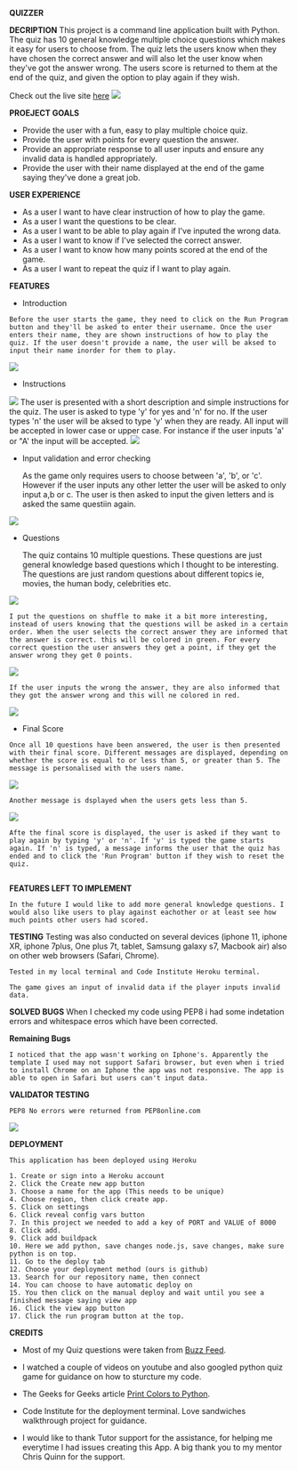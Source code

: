 **QUIZZER**

**DECRIPTION**
This project is a command line application built with Python. The quiz has 10 general knowledge multiple choice questions which makes it easy for users to choose from. The quiz lets the users know when they have chosen the correct answer and will also let the user know when they've got the answer wrong. The users score is returned to them at the end of the quiz, and given the option to play again if they wish.

Check out the live site [here](https://quizapp-python.herokuapp.com/)
<img src="assets/images/am i responsive.jpg">

**PROEJECT GOALS**
  * Provide the user with a fun, easy to play multiple choice quiz.
  * Provide the user with points for every question the answer.
  * Provide an appropriate response to all user inputs and ensure any invalid data is handled appropriately.
  * Provide the user with their name displayed at the end of the game saying they've done a great job.

**USER EXPERIENCE**
  *  As a user I want to have clear instruction of how to play the game.
  *  As a user I want the questions to be clear.
  *  As a user I want to be able to play again if I've inputed the wrong data.
  *  As a user I want to know if I've selected the correct answer.
  *  As a user I want to know how many points scored at the end of the game.
  *  As a user I want to repeat the quiz if I want to play again.
  
**FEATURES**
   *  Introduction

    Before the user starts the game, they need to click on the Run Program button and they'll be asked to enter their username. Once the user enters their name, they are shown instructions of how to play the quiz. If the user doesn't provide a name, the user will be aksed to input their name inorder for them to play.

<img src="assets/images/introduction.jpg">
    
  *  Instructions
<img src="assets/images/instructions.jpg">  
    The user is presented with a short description and simple instructions for the quiz. The user is asked to type 'y' for yes and 'n' for no. If the user types 'n' the user will be aksed to type 'y' when they are ready. All input will be accepted in lower case or upper case. For instance if the user inputs 'a' or "A' the input will be accepted.

<img src="assets/images/instructions 2.jpg">   


  * Input validation and error checking
    
    As the game only requires users to choose between 'a', 'b', or 'c'. However if the user inputs any other letter the user will be asked to only input a,b or c. The user is then asked to input the given letters and is asked the same questiin again.

<img src="assets/images/error img.jpg">    

  * Questions

    The quiz contains 10 multiple questions. These questions are just general knowledge based questions which I thought to be interesting. The questions are just random questions about different topics ie, movies, the human body, celebrities etc.

<img src="images/assets/questions.jpg">    
    
    I put the questions on shuffle to make it a bit more interesting, instead of users knowing that the questions will be asked in a certain order. When the user selects the correct answer they are informed that the answer is correct. this will be colored in green. For every correct question the user answers they get a point, if they get the answer wrong they get 0 points.

<img src="assets/images/correct.jpg">  

    If the user inputs the wrong the answer, they are also informed that they got the answer wrong and this will ne colored in red.

<img src="assets/images/wrong.jpg">

   * Final Score

    Once all 10 questions have been answered, the user is then presented with their final score. Different messages are displayed, depending on whether the score is equal to or less than 5, or greater than 5. The message is personalised with the users name.

<img src="assets/images/finalscore.jpg"> 

    Another message is dsplayed when the users gets less than 5.

<img src="assets/images/finalscore2.jpg">

    Afte the final score is displayed, the user is asked if they want to play again by typing 'y' or 'n'. If 'y' is typed the game starts again. If 'n' is typed, a message informs the user that the quiz has ended and to click the 'Run Program' button if they wish to reset the quiz.   

<img scr="assets/images/play again.jpg">

**FEATURES LEFT TO IMPLEMENT**

    In the future I would like to add more general knowledge questions. I would also like users to play against eachother or at least see how much points other users had scored.

**TESTING**
    Testing was also conducted on several devices (iphone 11, iphone XR, iphone 7plus, One plus 7t, tablet, Samsung galaxy s7, Macbook air) also on other web browsers (Safari, Chrome).

    Tested in my local terminal and Code Institute Heroku terminal.

    The game gives an input of invalid data if the player inputs invalid data.

**SOLVED BUGS**
    When I checked my code using PEP8 i had some indetation errors and whitespace erros which have been corrected.


**Remaining Bugs**

    I noticed that the app wasn't working on Iphone's. Apparently the template I used may not support Safari browser, but even when i tried to install Chrome on an Iphone the app was not responsive. The app is able to open in Safari but users can't input data.

**VALIDATOR TESTING**
    
    PEP8 No errors were returned from PEP8online.com
<img src="assets/images/Pep8 validator.jpg">    


**DEPLOYMENT**

    This application has been deployed using Heroku

    1. Create or sign into a Heroku account
    2. Click the Create new app button
    3. Choose a name for the app (This needs to be unique)
    4. Choose region, then click create app.
    5. Click on settings
    6. Click reveal config vars button
    7. In this project we needed to add a key of PORT and VALUE of 8000
    8. Click add.
    9. Click add buildpack
    10. Here we add python, save changes node.js, save changes, make sure python is on top.
    11. Go to the deploy tab
    12. Choose your deployment method (ours is github)
    13. Search for our repository name, then connect
    14. You can choose to have automatic deploy on
    15. You then click on the manual deploy and wait until you see a finished message saying view app
    16. Click the view app button
    17. Click the run program button at the top.

**CREDITS**

   * Most of my Quiz questions were taken from [Buzz Feed](https://www.buzzfeed.com/uk/quizzes).

   * I watched a couple of videos on youtube and also googled python quiz game for guidance on how to sturcture my code.

   * The Geeks for Geeks article [Print Colors to Python](https://www.geeksforgeeks.org/print-colors-python-terminal/).

   * Code Institute for the deployment terminal. Love sandwiches walkthrough project for guidance.

   * I would like to thank Tutor support for the assistance, for helping me everytime I had issues creating this App. A big thank you to my mentor Chris Quinn for the support.



